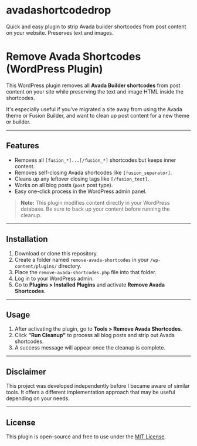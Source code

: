 # avadashortcodedrop
Quick and easy plugin to strip Avada builder shortcodes from post content on your website. Preserves text and images.

# Remove Avada Shortcodes (WordPress Plugin)

This WordPress plugin removes all **Avada Builder shortcodes** from post content on your site while preserving the text and image HTML inside the shortcodes.

It's especially useful if you've migrated a site away from using the Avada theme or Fusion Builder, and want to clean up post content for a new theme or builder.

---

## Features

- Removes all `[fusion_*]...[/fusion_*]` shortcodes but keeps inner content.
- Removes self-closing Avada shortcodes like `[fusion_separator]`.
- Cleans up any leftover closing tags like `[/fusion_text]`.
- Works on all blog posts (`post` post type).
- Easy one-click process in the WordPress admin panel.

> **Note:** This plugin modifies content directly in your WordPress database. Be sure to back up your content before running the cleanup.

---

## Installation

1. Download or clone this repository.
2. Create a folder named `remove-avada-shortcodes` in your `/wp-content/plugins/` directory.
3. Place the `remove-avada-shortcodes.php` file into that folder.
4. Log in to your WordPress admin.
5. Go to **Plugins > Installed Plugins** and activate **Remove Avada Shortcodes**.

---

## Usage

1. After activating the plugin, go to **Tools > Remove Avada Shortcodes**.
2. Click **"Run Cleanup"** to process all blog posts and strip out Avada shortcodes.
3. A success message will appear once the cleanup is complete.

---

## Disclaimer

This project was developed independently before I became aware of similar tools. It offers a different implementation approach that may be useful depending on your needs.

---

## License

This plugin is open-source and free to use under the [MIT License](LICENSE).
